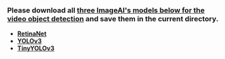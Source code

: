 ### Please download all [three ImageAI's models below for the video object detection](https://github.com/OlafenwaMoses/ImageAI/tree/master/imageai/Detection) and save them in the current directory.

* **[RetinaNet](https://github.com/OlafenwaMoses/ImageAI/releases/download/3.0.0-pretrained/retinanet_resnet50_fpn_coco-eeacb38b.pth)**
* **[YOLOv3](https://github.com/OlafenwaMoses/ImageAI/releases/download/3.0.0-pretrained/yolov3.pt)** 
* **[TinyYOLOv3](https://github.com/OlafenwaMoses/ImageAI/releases/download/3.0.0-pretrained/tiny-yolov3.pt)**